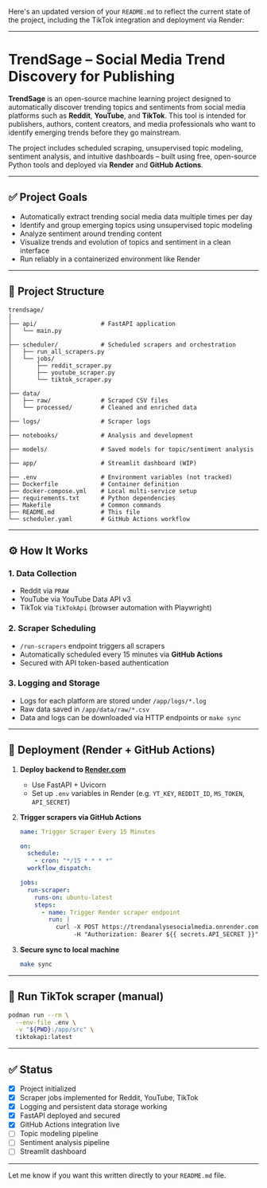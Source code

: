 Here's an updated version of your `README.md` to reflect the current state of the project, including the TikTok integration and deployment via Render:

---

# TrendSage – Social Media Trend Discovery for Publishing

**TrendSage** is an open-source machine learning project designed to automatically discover trending topics and sentiments from social media platforms such as **Reddit**, **YouTube**, and **TikTok**. This tool is intended for publishers, authors, content creators, and media professionals who want to identify emerging trends before they go mainstream.

The project includes scheduled scraping, unsupervised topic modeling, sentiment analysis, and intuitive dashboards – built using free, open-source Python tools and deployed via **Render** and **GitHub Actions**.

---

## ✅ Project Goals

- Automatically extract trending social media data multiple times per day
- Identify and group emerging topics using unsupervised topic modeling
- Analyze sentiment around trending content
- Visualize trends and evolution of topics and sentiment in a clean interface
- Run reliably in a containerized environment like Render

---

## 📁 Project Structure

```text
trendsage/
│
├── api/                  # FastAPI application
│   └── main.py
│
├── scheduler/            # Scheduled scrapers and orchestration
│   ├── run_all_scrapers.py
│   └── jobs/
│       ├── reddit_scraper.py
│       ├── youtube_scraper.py
│       └── tiktok_scraper.py
│
├── data/
│   ├── raw/              # Scraped CSV files
│   └── processed/        # Cleaned and enriched data
│
├── logs/                 # Scraper logs
│
├── notebooks/            # Analysis and development
│
├── models/               # Saved models for topic/sentiment analysis
│
├── app/                  # Streamlit dashboard (WIP)
│
├── .env                  # Environment variables (not tracked)
├── Dockerfile            # Container definition
├── docker-compose.yml    # Local multi-service setup
├── requirements.txt      # Python dependencies
├── Makefile              # Common commands
├── README.md             # This file
└── scheduler.yaml        # GitHub Actions workflow
```

---

## ⚙️ How It Works

### 1. Data Collection

- Reddit via `PRAW`
- YouTube via YouTube Data API v3
- TikTok via `TikTokApi` (browser automation with Playwright)

### 2. Scraper Scheduling

- `/run-scrapers` endpoint triggers all scrapers
- Automatically scheduled every 15 minutes via **GitHub Actions**
- Secured with API token-based authentication

### 3. Logging and Storage

- Logs for each platform are stored under `/app/logs/*.log`
- Raw data saved in `/app/data/raw/*.csv`
- Data and logs can be downloaded via HTTP endpoints or `make sync`

---

## 🚀 Deployment (Render + GitHub Actions)

1. **Deploy backend to [Render.com](https://render.com/)**

   - Use FastAPI + Uvicorn
   - Set up `.env` variables in Render (e.g. `YT_KEY`, `REDDIT_ID`, `MS_TOKEN`, `API_SECRET`)

2. **Trigger scrapers via GitHub Actions**

   ```yaml
   name: Trigger Scraper Every 15 Minutes

   on:
     schedule:
       - cron: "*/15 * * * *"
     workflow_dispatch:

   jobs:
     run-scraper:
       runs-on: ubuntu-latest
       steps:
         - name: Trigger Render scraper endpoint
           run: |
             curl -X POST https://trendanalysesocialmedia.onrender.com/run-scrapers \
                  -H "Authorization: Bearer ${{ secrets.API_SECRET }}"
   ```

3. **Secure sync to local machine**

   ```bash
   make sync
   ```

---

## 🧪 Run TikTok scraper (manual)

```bash
podman run --rm \
  --env-file .env \
  -v "${PWD}:/app/src" \
  tiktokapi:latest
```

---

## ✅ Status

- [x] Project initialized
- [x] Scraper jobs implemented for Reddit, YouTube, TikTok
- [x] Logging and persistent data storage working
- [x] FastAPI deployed and secured
- [x] GitHub Actions integration live
- [ ] Topic modeling pipeline
- [ ] Sentiment analysis pipeline
- [ ] Streamlit dashboard

---

Let me know if you want this written directly to your `README.md` file.

